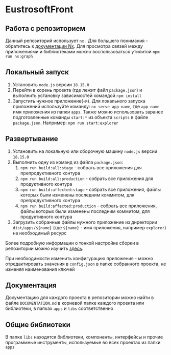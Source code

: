 # EustrosoftFront

## Работа с репозиторием

Данный репозиторий использует `nx` . Для большего понимания - обратитесь к [документации Nx](https://nx.dev).
Для просмотра связей между приложениями и библиотеками можно воспользоваться утилитой `npm run nx:graph`

## Локальный запуск

1. Установить `node.js` версии `18.15.0`
2. Перейти в корень проекта (где лежит файл `package.json`) и выполнить установку зависимостей командой `npm install`
3. Запустить нужное приложение(-я). Для локального запуска приложений используйте команду: `nx serve app-name`, где `app-name` имя приложения из папки `apps`.
Также можно использовать заранее подготовленные команды `start:*` из объекта `scripts` в файле `package.json`.
Например: `npm run start:explorer`

## Развертывание

1. Установить на локальную или сборочную машину `node.js` версии `18.15.0`
2. Выполнить одну из команд из файла `package.json`:
   1. `npm run build:all:stage` - собрать все приложения для препродуктивного контура
   2. `npm run build:all:production` - собрать все приложения для продуктивного контура
   3. `npm run build:affected:stage` - собрать все приложения, файлы которых были изменены последним коммитом, для препродуктивного контура
   4. `npm run build:affected:production` - собрать все приложения, файлы которых были изменены последним коммитом, для продуктивного контура
3. Загрузить собранные файлы нужного приложение из директории `dist/apps/${name}` (где `${name}` - имя приложения, например `explorer`) на необходимый ресурс

Более подробную информации о тонкой настройке сборки в репозитории можно изучить [здесь](https://nx.dev/packages/nx/documents/run).

При необходимости изменить конфигурацию приложения - можно отредактировать значения в `config.json` в папке собранного проекта, не изменяя наименования ключей

## Документация

Документацию для каждого проекта в репозитории можно найти в файле `DOCUMENTATION.md` в корневой папке каждого проекта или библиотеки, в папках `apps` и `libs` соответственно

## Общие библиотеки

В папке `libs` находятся библиотеки, компоненты, интерфейсы и 
прочие программные инструменты, используемые во всех проектах из папки `apps`
